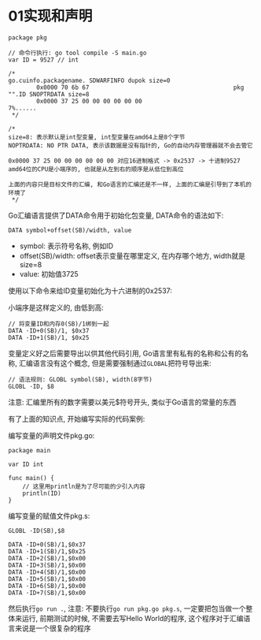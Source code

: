 # 01实现和声明

```
package pkg

// 命令行执行: go tool compile -S main.go
var ID = 9527 // int

/*
go.cuinfo.packagename. SDWARFINFO dupok size=0
        0x0000 70 6b 67                                         pkg
"".ID SNOPTRDATA size=8
        0x0000 37 25 00 00 00 00 00 00                          7%......
 */

/*
size=8: 表示默认是int型变量, int型变量在amd64上是8个字节
NOPTRDATA: NO PTR DATA, 表示该数据是没有指针的, Go的自动内存管理器就不会去管它

0x0000 37 25 00 00 00 00 00 00 对应16进制格式 -> 0x2537 -> 十进制9527
amd64位的CPU是小端序的, 也就是从左到右的顺序是从低位到高位

上面的内容只是目标文件的汇编, 和Go语言的汇编还是不一样, 上面的汇编是引导到了本机的环境了
 */
```

Go汇编语言提供了DATA命令用于初始化包变量, DATA命令的语法如下: 

`DATA symbol+offset(SB)/width, value`

- symbol: 表示符号名称, 例如ID
- offset(SB)/width: offset表示变量在哪里定义, 在内存哪个地方, width就是size=8
- value: 初始值3725

使用以下命令来给ID变量初始化为十六进制的0x2537: 

小端序是这样定义的, 由低到高: 
```
// 将变量ID和内存0(SB)/1绑到一起
DATA ·ID+0(SB)/1, $0x37
DATA ·ID+1(SB)/1, $0x25
```

变量定义好之后需要导出以供其他代码引用, Go语言里有私有的名称和公有的名称, 汇编语言没有这个概念, 但是需要强制通过`GLOBAL`把符号导出来: 

```
// 语法规则: GLOBL symbol(SB), width(8字节)
GLOBL ·ID, $8
```

注意: 汇编里所有的数字需要以美元$符号开头, 类似于Go语言的常量的东西

有了上面的知识点, 开始编写实际的代码案例: 

编写变量的声明文件pkg.go: 

```
package main

var ID int

func main() {
	// 这里用println是为了尽可能的少引入内容
	println(ID)
}
``` 

编写变量的赋值文件pkg.s: 

```
GLOBL ·ID(SB),$8

DATA ·ID+0(SB)/1,$0x37
DATA ·ID+1(SB)/1,$0x25
DATA ·ID+2(SB)/1,$0x00
DATA ·ID+3(SB)/1,$0x00
DATA ·ID+4(SB)/1,$0x00
DATA ·ID+5(SB)/1,$0x00
DATA ·ID+6(SB)/1,$0x00
DATA ·ID+7(SB)/1,$0x00
```

然后执行`go run .`, 注意: 不要执行`go run pkg.go pkg.s`, 一定要把包当做一个整体来运行, 前期测试的时候, 不需要去写Hello World的程序, 这个程序对于汇编语言来说是一个很复杂的程序
